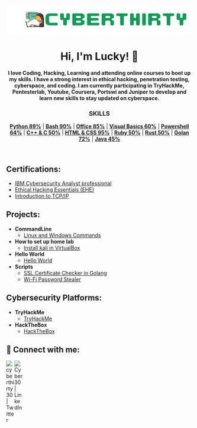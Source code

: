 <div align="center">
 <img src="cyberthirty.png" height=80px width=500px>
 
# Hi, I'm Lucky! 👋 

**I love Coding, Hacking, Learning and attending online courses to boot up my skills.
I have a strong interest in ethical hacking, penetration testing, cyberspace, and coding. I am currently participating in TryHackMe, Pentesterlab, Youtube, Coursera, Portswi and Juniper to develop and learn new skills to stay updated on cyberspace.**

### SKILLS
 **[Python 89%]()** | **[Bash 90%]()** | **[Office 85%]()** | **[Visual Basics 60%]()** | **[Powershell 64%]()** | **[C++ & C 50%]()** | **[HTML & CSS 95%]()** | **[Ruby 50%]()** | **[Rust 50%]()** | **[Golan 72%]()** | **[Java 45%]()**

</div>

<br>

## Certifications:

- [IBM Cybersecurity Analyst professional](https://www.credly.com/badges/38fd0f82-7511-4864-8e00-4788ec814e17/linked_in_profile?trk=public_profile_see-credential)
- [Ethical Hacking Essentials (EHE)](https://coursera.org/verify/SX564QHSGSKL?trk=public_profile_see-credential)
- [Introduction to TCP/IP](https://coursera.org/verify/AE4UCM7S3EZY?trk=public_profile_see-credential)
 
## Projects:

- **CommandLine**
  - [Linux and Windows Commands](https://github.com/cyberthirty/Secure-Command-Line-Toolbox/blob/main/Secure%20Command%20Line%20Toolbox.md)
- **How to set up home lab**
  - [Install kali in VirtualBox](https://cyberthirty.github.io/installingkali.html) 
- **Hello World**
  - [Hello World](https://github.com/cyberthirty/Hello-World)
- **Scripts**
  - [SSL Certificate Checker in Golang](https://github.com/cyberthirty/SSL-Certificate-Checker)
  - [Wi-Fi Password Stealer](https://github.com/cyberthirty/Password-stealer)

## Cybersecurity Platforms: 

- <b>TryHackMe</b>
  - [TryHackMe](https://tryhackme.com/p/cyber30)
- <b>HackTheBox</b>
  - [HackTheBox](https://app.hackthebox.com/profile/1751803)

## 🤳 Connect with me:

[<img align="left" alt="cyberthirty30 | Twitter" width="22px" src="https://cdn.jsdelivr.net/npm/simple-icons@v3/icons/twitter.svg" />][twitter]
[<img align="left" alt="Cyber30 | LinkedIn" width="22px" src="https://cdn.jsdelivr.net/npm/simple-icons@v3/icons/linkedin.svg" />][linkedin]

[twitter]: https://twitter.com/cyberthirty30
[linkedin]: https://linkedin.com/in/cyber30

<!--
**cyberthirty/cyberthirty** is a ✨ _special_ ✨ repository because its `README.md` (this file) appears on your GitHub profile.

Here are some ideas to get you started:

- 🔭 I’m currently working on ...
- 🌱 I’m currently learning ...
- 👯 I’m looking to collaborate on ...
- 🤔 I’m looking for help with ...
- 💬 Ask me about ...
- 📫 How to reach me: ...
- 😄 Pronouns: ...
- ⚡ Fun fact: ...
-->

